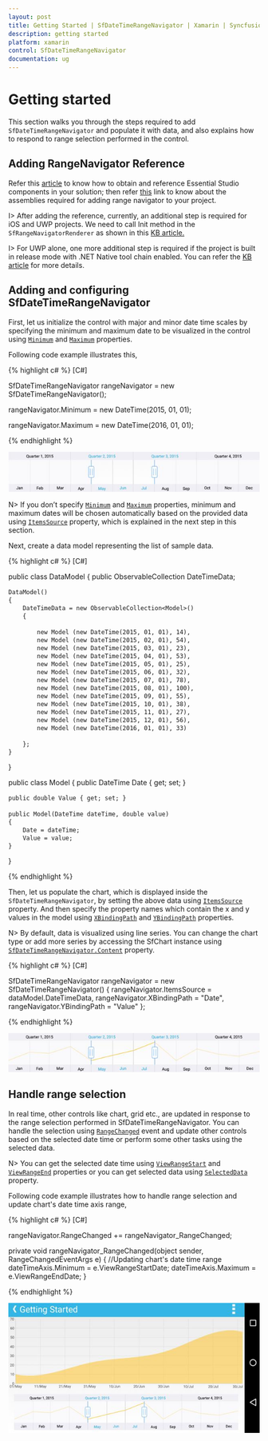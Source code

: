 ```yaml
---
layout: post
title: Getting Started | SfDateTimeRangeNavigator | Xamarin | Syncfusion
description: getting started
platform: xamarin
control: SfDateTimeRangeNavigator
documentation: ug
---
```


# Getting started

This section walks you through the steps required to add `SfDateTimeRangeNavigator` and populate it with data, and also explains how to respond to range selection performed in the control. 

## Adding RangeNavigator Reference

Refer this [article](https://help.syncfusion.com/xamarin/introduction/download-and-installation) to know how to obtain and reference Essential Studio components in your solution; then refer [this](https://help.syncfusion.com/xamarin/introduction/control-dependencies#sfdatetimerangenavigator) link to know about the assemblies required for adding range navigator to your project.

I> After adding the reference, currently, an additional step is required for iOS and UWP projects. We need to call Init method in the `SfRangeNavigatorRenderer` as shown in this [KB article.](https://www.syncfusion.com/kb/7977)

I> For UWP alone, one more additional step is required if the project is built in release mode with .NET Native tool chain enabled. You can refer the [KB article](https://www.syncfusion.com/kb/7944) for more details.
 
## Adding and configuring SfDateTimeRangeNavigator 

First, let us initialize the control with major and minor date time scales by specifying the minimum and maximum date to be visualized in the control using [`Minimum`](https://help.syncfusion.com/cr/cref_files/xamarin/sfchart/Syncfusion.SfChart.XForms~Syncfusion.RangeNavigator.XForms.SfDateTimeRangeNavigator~Minimum.html) and [`Maximum`](https://help.syncfusion.com/cr/cref_files/xamarin/sfchart/Syncfusion.SfChart.XForms~Syncfusion.RangeNavigator.XForms.SfDateTimeRangeNavigator~Maximum.html) properties.

Following code example illustrates this,

{% highlight c# %}
[C#]

SfDateTimeRangeNavigator rangeNavigator = new SfDateTimeRangeNavigator();

rangeNavigator.Minimum = new DateTime(2015, 01, 01);

rangeNavigator.Maximum = new DateTime(2016, 01, 01);

{% endhighlight %}

![](gettingstarted_images/gettingstarted_img1.jpeg)

N> If you don’t specify [`Minimum`](https://help.syncfusion.com/cr/cref_files/xamarin/sfchart/Syncfusion.SfChart.XForms~Syncfusion.RangeNavigator.XForms.SfDateTimeRangeNavigator~Minimum.html) and [`Maximum`](https://help.syncfusion.com/cr/cref_files/xamarin/sfchart/Syncfusion.SfChart.XForms~Syncfusion.RangeNavigator.XForms.SfDateTimeRangeNavigator~Maximum.html) properties, minimum and maximum dates will be chosen automatically based on the provided data using [`ItemsSource`](https://help.syncfusion.com/cr/cref_files/xamarin/sfchart/Syncfusion.SfChart.XForms~Syncfusion.RangeNavigator.XForms.SfDateTimeRangeNavigator~ItemsSource.html) property, which is explained in the next step in this section.

Next, create a data model representing the list of sample data.

{% highlight c# %}
[C#]

public class DataModel
{
	public ObservableCollection<Model> DateTimeData;
	
	DataModel()
	{ 		
		DateTimeData = new ObservableCollection<Model>()
		{ 
			
			new Model (new DateTime(2015, 01, 01), 14), 
			new Model (new DateTime(2015, 02, 01), 54), 
			new Model (new DateTime(2015, 03, 01), 23), 
			new Model (new DateTime(2015, 04, 01), 53), 
			new Model (new DateTime(2015, 05, 01), 25), 
			new Model (new DateTime(2015, 06, 01), 32), 
			new Model (new DateTime(2015, 07, 01), 78), 
			new Model (new DateTime(2015, 08, 01), 100), 
			new Model (new DateTime(2015, 09, 01), 55), 
			new Model (new DateTime(2015, 10, 01), 38), 
			new Model (new DateTime(2015, 11, 01), 27), 
			new Model (new DateTime(2015, 12, 01), 56), 
			new Model (new DateTime(2016, 01, 01), 33) 
			
		}; 
	} 
} 

public class Model 
{ 
	public DateTime Date { get; set; } 
	
	public double Value { get; set; } 
	
	public Model(DateTime dateTime, double value) 
	{ 
		Date = dateTime;
		Value = value; 
	} 
} 

{% endhighlight %}

Then, let us populate the chart, which is displayed inside the `SfDateTimeRangeNavigator`, by setting the above data using [`ItemsSource`](https://help.syncfusion.com/cr/cref_files/xamarin/sfchart/Syncfusion.SfChart.XForms~Syncfusion.RangeNavigator.XForms.SfDateTimeRangeNavigator~ItemsSource.html) property. And then specify the property names which contain the x and y values in the model using [`XBindingPath`](https://help.syncfusion.com/cr/cref_files/xamarin/sfchart/Syncfusion.SfChart.XForms~Syncfusion.RangeNavigator.XForms.SfDateTimeRangeNavigator~XBindingPath.html) and [`YBindingPath`](https://help.syncfusion.com/cr/cref_files/xamarin/sfchart/Syncfusion.SfChart.XForms~Syncfusion.RangeNavigator.XForms.SfDateTimeRangeNavigator~YBindingPath.html) properties.

N> By default, data is visualized using line series. You can change the chart type or add more series by accessing the SfChart instance using [`SfDateTimeRangeNavigator.Content`](https://help.syncfusion.com/cr/cref_files/xamarin/sfchart/Syncfusion.SfChart.XForms~Syncfusion.RangeNavigator.XForms.SfDateTimeRangeNavigator~Content.html) property. 

{% highlight c# %}
[C#]

SfDateTimeRangeNavigator rangeNavigator = new SfDateTimeRangeNavigator() 
{ 
	rangeNavigator.ItemsSource = dataModel.DateTimeData, 
	rangeNavigator.XBindingPath = "Date", 
	rangeNavigator.YBindingPath = "Value" 
};  

{% endhighlight %}

![](gettingstarted_images/gettingstarted_img2.jpeg)

## Handle range selection

In real time, other controls like chart, grid etc., are updated in response to the range selection performed in SfDateTimeRangeNavigator. You can handle the selection using [`RangeChanged`](https://help.syncfusion.com/cr/cref_files/xamarin/sfchart/Syncfusion.SfChart.XForms~Syncfusion.RangeNavigator.XForms.SfDateTimeRangeNavigator~RangeChanged_EV.html) event and update other controls based on the selected date time or perform some other tasks using the selected data.

N> You can get the selected date time using [`ViewRangeStart`](https://help.syncfusion.com/cr/cref_files/xamarin/sfchart/Syncfusion.SfChart.XForms~Syncfusion.RangeNavigator.XForms.RangeChangedEventArgs~ViewRangeStartDate.html) and [`ViewRangeEnd`](https://help.syncfusion.com/cr/cref_files/xamarin/sfchart/Syncfusion.SfChart.XForms~Syncfusion.RangeNavigator.XForms.RangeChangedEventArgs~ViewRangeEndDate.html) properties or you can get selected data using [`SelectedData`](https://help.syncfusion.com/cr/cref_files/xamarin/sfchart/Syncfusion.SfChart.XForms~Syncfusion.RangeNavigator.XForms.SfDateTimeRangeNavigator~SelectedData.html) property.

Following code example illustrates how to handle range selection and update chart's date time axis range,

{% highlight c# %}
[C#]

rangeNavigator.RangeChanged += rangeNavigator_RangeChanged;  


private void rangeNavigator_RangeChanged(object sender, RangeChangedEventArgs e) 
{ 
	//Updating chart's date time range 
	dateTimeAxis.Minimum = e.ViewRangeStartDate; 
	dateTimeAxis.Maximum = e.ViewRangeEndDate; 
}  

{% endhighlight %}

![](gettingstarted_images/gettingstarted_img3.jpeg)